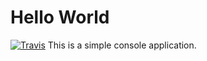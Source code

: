 # Hello World
[![Travis](https://travis-ci.org/kmusienko/ardas-tasks.svg?branch=master)](https://travis-ci.org/kmusienko/ardas-tasks)
This is a simple console application.